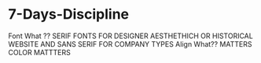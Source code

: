 # 7-Days-Discipline
Font What ??  SERIF FONTS FOR DESIGNER AESTHETHICH OR HISTORICAL WEBSITE AND SANS SERIF FOR COMPANY TYPES
Align What?? MATTERS
COLOR MATTTERS
